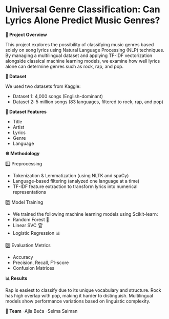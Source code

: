 # Universal Genre Classification: Can Lyrics Alone Predict Music Genres?

**📌 Project Overview**

This project explores the possibility of classifying music genres based solely on song lyrics using Natural Language Processing (NLP) techniques. By managing a multilingual dataset and applying TF-IDF vectorization alongside classical machine learning models, we examine how well lyrics alone can determine genres such as rock, rap, and pop.

**📂 Dataset**

We used two datasets from Kaggle:
- Dataset 1: 4,000 songs (English-dominant)
- Dataset 2: 5 million songs (83 languages, filtered to rock, rap, and pop)

**🎼 Dataset Features**
- Title
- Artist
- Lyrics
- Genre
- Language

**⚙️ Methodology**

1️⃣ Preprocessing
- Tokenization & Lemmatization (using NLTK and spaCy)
- Language-based filtering (analyzed one language at a time)
- TF-IDF feature extraction to transform lyrics into numerical representations

2️⃣ Model Training
- We trained the following machine learning models using Scikit-learn:
- Random Forest 🌲
- Linear SVC 🏆
- Logistic Regression 📊 

3️⃣ Evaluation Metrics
- Accuracy
- Precision, Recall, F1-score
- Confusion Matrices

**📊 Results**

Rap is easiest to classify due to its unique vocabulary and structure.
Rock has high overlap with pop, making it harder to distinguish.
Multilingual models show performance variations based on linguistic complexity.

**🤝 Team**
 -Ajla Beća
 -Selma Salman
